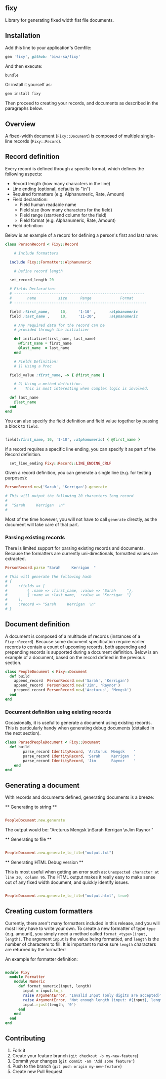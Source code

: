 ## fixy

Library for generating fixed width flat file documents.

## Installation


Add this line to your application's Gemfile:

```ruby
gem 'fixy', github: 'biva-sa/fixy'
```

And then execute:

```bash
bundle
```

Or install it yourself as:

```bash
gem install fixy
```

Then proceed to creating your records, and documents as described in the paragraphs below.

## Overview

A fixed-width document (`Fixy::Document`) is composed of multiple single-line records (`Fixy::Record`).

## Record definition

Every record is defined through a specific format, which defines the following aspects:

* Record length (how many characters in the line)
* Line ending (optional, defaults to "\n")
* Required formatters (e.g. Alphanumeric, Rate, Amount)
* Field declaration:
	* Field human readable name
	* Field size (how many characters for the field)
	* Field range (start/end column for the field)
	* Field format (e.g. Alphanumeric, Rate, Amount)
* Field definition

Below is an example of a record for defining a person's first and last name:

```ruby
class PersonRecord < Fixy::Record

	# Include formatters

  include Fixy::Formatter::Alphanumeric

	# Define record length

  set_record_length 20

  # Fields Declaration:
  # -----------------------------------------------------------
  #       name          size      Range             Format        
  # ------------------------------------------------------------

  field :first_name,     10,     '1-10' ,      :alphanumeric
  field :last_name ,     10,     '11-20',      :alphanumeric

	# Any required data for the record can be
	# provided through the initializer

	def initialize(first_name, last_name)
	  @first_name = first_name
	  @last_name  = last_name
	end

	# Fields Definition:
	# 1) Using a Proc

  field_value :first_name, -> { @first_name }

	# 2) Using a method definition.
	#    This is most interesting when complex logic is involved.

  def last_name
    @last_name
  end
end
```

You can also specify the field definition and field value together by passing a block to `field`.

```ruby

field(:first_name, 10, '1-10', :alphanumeric) { @first_name }
```
If a record requires a specific line ending, you can specify it as part of the Record definition.

```ruby
  set_line_ending Fixy::Record::LINE_ENDING_CRLF
```

Given a record definition, you can generate a single line (e.g. for testing purposes):

```ruby
PersonRecord.new('Sarah', 'Kerrigan').generate

# This will output the following 20 characters long record
#
#  "Sarah     Kerrigan  \n"
#
```

Most of the time however, you will not have to call `generate` directly, as the document will take care of that part.


### Parsing existing records

There is limited support for parsing existing records and documents. Because the formatters are currently uni-directionals, formatted values are extracted.

```ruby
PersonRecord.parse "Sarah     Kerrigan  "

# This will generate the following hash
# {
#     :fields => [
#         { :name => :first_name, :value => "Sarah     "},
#         { :name => :last_name,  :value => "Kerrigan  "}
#     ],
#     :record => "Sarah     Kerrigan  \n"
# }
```

## Document definition

A document is composed of a multitude of records (instances of a `Fixy::Record`). Because some document specification require earlier records to contain a count of upcoming records, both appending and prepending records is supported during a document definition. Below is an example of a document, based on the record defined in the previous section.

```ruby
class PeopleDocument < Fixy::Document
  def build
    append_record  PersonRecord.new('Sarah', 'Kerrigan')
    append_record  PersonRecord.new('Jim', 'Raynor')
    prepend_record PersonRecord.new('Arcturus', 'Mengsk')
  end
end
```

### Document definition using existing records

Occasionally, it is useful to generate a document using existing records. This is particularly handy when generating debug documents (detailed in the next section).


```ruby
class ParsedPeopleDocument < Fixy::Document
  def build
		parse_record IdentityRecord, 'Arcturus  Mengsk    '
		parse_record IdentityRecord, 'Sarah     Kerrigan  '
		parse_record IdentityRecord, 'Jim       Raynor    '
	end
end
```



## Generating a document

With records and documents defined, generating documents is a breeze:

** Generating to string **

```ruby

PeopleDocument.new.generate
```

The output would be: "Arcturus  Mengsk    \nSarah     Kerrigan  \nJim       Raynor   "

** Generating to file **

```ruby

PeopleDocument.new.generate_to_file("output.txt")
```

** Generating HTML Debug version **

This is most useful when getting an error such as: `Unexpected character at line 20, column 95`. The HTML output makes it really easy to make sense out of any fixed width document, and quickly identify issues.

```ruby

PeopleDocument.new.generate_to_file("output.html", true)
```


## Creating custom formatters

Currently, there aren't many formatters included in this release, and you will most likely have to write your own. To create a new formatter of type `type` (e.g. amount), you simply need a method called `format_<type>(input, length)`. The argument `input` is the value being formatted, and `length` is the number of characters to fill. It is important to make sure `length` characters are returned by the formatter!

An example for formatter definition:
```ruby

module Fixy
  module Formatter
    module Numeric
      def format_numeric(input, length)
        input = input.to_s
        raise ArgumentError, "Invalid Input (only digits are accepted)" unless input =~ /^\d+$/
        raise ArgumentError, "Not enough length (input: #{input}, length: #{length})" if input.length > length
        input.rjust(length, '0')
      end
    end
  end
end
```



## Contributing

1. Fork it
2. Create your feature branch (`git checkout -b my-new-feature`)
3. Commit your changes (`git commit -am 'Add some feature'`)
4. Push to the branch (`git push origin my-new-feature`)
5. Create new Pull Request
